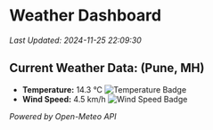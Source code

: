 
# Weather Dashboard

_Last Updated: 2024-11-25 22:09:30_

## Current Weather Data: (Pune, MH)
- **Temperature:** 14.3 °C ![Temperature Badge](https://img.shields.io/badge/Temperature-Low%20Temp-blue)
- **Wind Speed:** 4.5 km/h ![Wind Speed Badge](https://img.shields.io/badge/Wind%20Speed-Low%20Wind-blue)

*Powered by Open-Meteo API*
